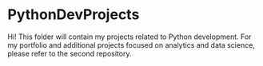 # PythonDevProjects
Hi! This folder will contain my projects related to Python development. For my portfolio and additional projects focused on analytics and data science, please refer to the second repository.
<br>
